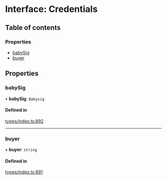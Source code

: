 # Interface: Credentials

## Table of contents

### Properties

- [babySig](Credentials.md#babysig)
- [buyer](Credentials.md#buyer)

## Properties

### babySig

• **babySig**: `Babysig`

#### Defined in

[types/index.ts:892](https://github.com/nevermined-io/components-catalog/blob/430abaf/catalog/src/types/index.ts#L892)

___

### buyer

• **buyer**: `string`

#### Defined in

[types/index.ts:891](https://github.com/nevermined-io/components-catalog/blob/430abaf/catalog/src/types/index.ts#L891)
